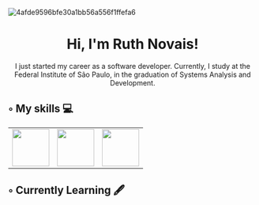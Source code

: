 ![4afde9596bfe30a1bb56a556f1ffefa6](https://github.com/Ruthless-n/Ruthless-n/assets/112913657/dd955e7e-12c5-470d-9572-9586d94959cc)
  
   
<h1 align="center"> Hi, I'm Ruth Novais!</h1>

<p align="center">I just started my career as a software developer.
Currently, I study at the Federal Institute of São Paulo, in the graduation of Systems Analysis and Development.</p>

<h2> ◦ My skills 💻 </h2>

<table>
    <tr>
      <td><img width="75" src="https://cdn.jsdelivr.net/gh/devicons/devicon/icons/cplusplus/cplusplus-original.svg"/></td>
      <td><img width="75" src="https://cdn.jsdelivr.net/gh/devicons/devicon/icons/c/c-original.svg" /></td>
      <td><img width="75" src="https://cdn.jsdelivr.net/gh/devicons/devicon/icons/python/python-original-wordmark.svg" /></td>
    </tr>
</table>

<h2> ◦ Currently Learning 🖋 </h2>



